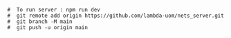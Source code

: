     #  To run server : npm run dev
    #  git remote add origin https://github.com/lambda-uom/nets_server.git
    #  git branch -M main
    #  git push -u origin main
